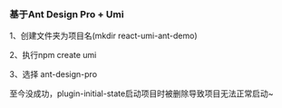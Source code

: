### 基于Ant Design Pro + Umi

1、创建文件夹为项目名(mkdir react-umi-ant-demo)

2、执行npm create umi

3、选择 ant-design-pro

至今没成功，plugin-initial-state启动项目时被删除导致项目无法正常启动~
